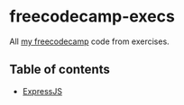 # freecodecamp-execs

All [my freecodecamp](https://www.freecodecamp.org/kaizer1v) code from exercises. 

## Table of contents

- [ExpressJS](/boilerplate-express)
